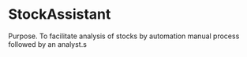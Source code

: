# StockAssistant

Purpose. To facilitate analysis of stocks by automation manual process followed by an analyst.s